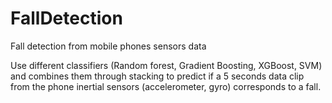 # FallDetection
Fall detection from mobile phones sensors data

Use different classifiers (Random forest, Gradient Boosting, XGBoost, SVM) and combines them through stacking to predict if a 5 seconds data clip from the phone inertial sensors (accelerometer, gyro) corresponds to a fall.
